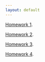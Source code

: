 ```yaml
---
layout: default
---
```



[Homework 1]( ./hw1.html).

[Homework 2]( ./hw2.html).

[Homework 3]( ./hw3.html).

[Homework 4]( ./hw4.html).


